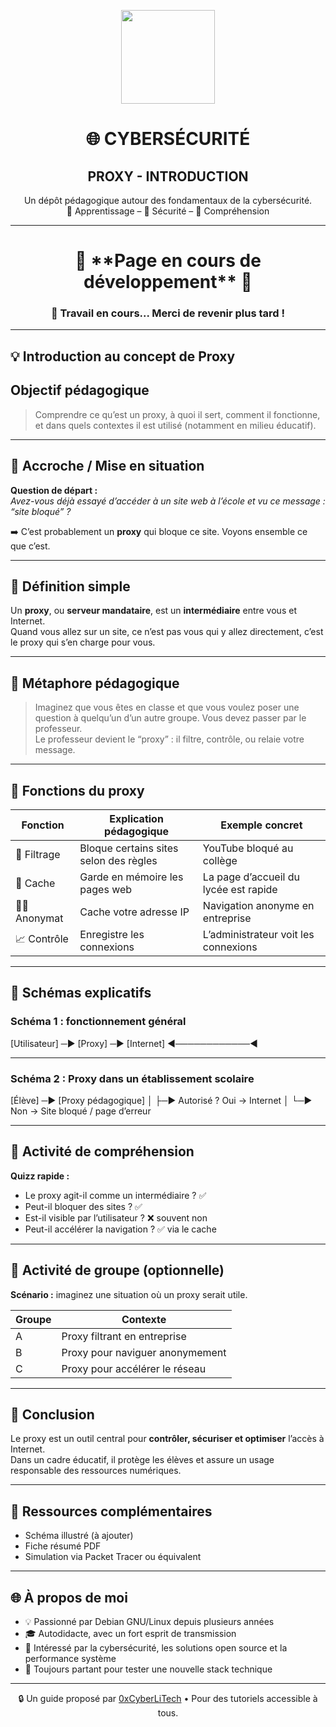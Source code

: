 <p align="center">
  <img src="https://avatars.githubusercontent.com/u/167217017?s=400&u=d983b9423c4eb8cdb9bfe8b14f505be5c894d6bc&v=4" width="150" />
</p>

<h1 align="center">🌐 CYBERSÉCURITÉ</h1>
<h2 align="center"> PROXY - INTRODUCTION</h2>

<p align="center">
  Un dépôt pédagogique autour des fondamentaux de la cybersécurité.<br>
  📘 Apprentissage – 🔐 Sécurité – 🧠 Compréhension
</p>

---

<h1 align="center"> 🚧 **Page en cours de développement** 🚧</h1>
<h3 align="center"> 🔧 Travail en cours... Merci de revenir plus tard !</h3>

---

## 💡 Introduction au concept de Proxy

## Objectif pédagogique

> Comprendre ce qu’est un proxy, à quoi il sert, comment il fonctionne, et dans quels contextes il est utilisé (notamment en milieu éducatif).

---

## 🔹 Accroche / Mise en situation

**Question de départ :**  
*Avez-vous déjà essayé d’accéder à un site web à l’école et vu ce message : “site bloqué” ?*

➡️ C’est probablement un **proxy** qui bloque ce site. Voyons ensemble ce que c’est.

---

## 🔹 Définition simple

Un **proxy**, ou **serveur mandataire**, est un **intermédiaire** entre vous et Internet.  
Quand vous allez sur un site, ce n’est pas vous qui y allez directement, c’est le proxy qui s’en charge pour vous.

---

## 🔄 Métaphore pédagogique

> Imaginez que vous êtes en classe et que vous voulez poser une question à quelqu’un d’un autre groupe. Vous devez passer par le professeur.  
Le professeur devient le “proxy” : il filtre, contrôle, ou relaie votre message.

---

## 🔹 Fonctions du proxy

| Fonction        | Explication pédagogique                    | Exemple concret                    |
|-----------------|-------------------------------------------|----------------------------------|
| 🔎 Filtrage     | Bloque certains sites selon des règles   | YouTube bloqué au collège        |
| 💾 Cache        | Garde en mémoire les pages web            | La page d’accueil du lycée est rapide |
| 🕵️‍♂️ Anonymat  | Cache votre adresse IP                     | Navigation anonyme en entreprise |
| 📈 Contrôle     | Enregistre les connexions                  | L’administrateur voit les connexions |

---

## 🔹 Schémas explicatifs

### Schéma 1 : fonctionnement général

[Utilisateur] ─► [Proxy] ─► [Internet]
◄────────────◄

---

### Schéma 2 : Proxy dans un établissement scolaire

[Élève] ─► [Proxy pédagogique]
│
├─► Autorisé ? Oui → Internet
│
└─► Non → Site bloqué / page d’erreur


---

## 🔹 Activité de compréhension

**Quizz rapide :**
- Le proxy agit-il comme un intermédiaire ? ✅
- Peut-il bloquer des sites ? ✅
- Est-il visible par l’utilisateur ? ❌ souvent non
- Peut-il accélérer la navigation ? ✅ via le cache

---

## 🔹 Activité de groupe (optionnelle)

**Scénario :** imaginez une situation où un proxy serait utile.

| Groupe | Contexte                          |
|--------|-----------------------------------|
| A      | Proxy filtrant en entreprise      |
| B      | Proxy pour naviguer anonymement   |
| C      | Proxy pour accélérer le réseau    |

---

## 📌 Conclusion

Le proxy est un outil central pour **contrôler, sécuriser et optimiser** l’accès à Internet.  
Dans un cadre éducatif, il protège les élèves et assure un usage responsable des ressources numériques.

---

## 📎 Ressources complémentaires

- Schéma illustré (à ajouter)
- Fiche résumé PDF
- Simulation via Packet Tracer ou équivalent

---

## 🌐 À propos de moi

- 💡 Passionné par Debian GNU/Linux depuis plusieurs années
- 🎓 Autodidacte, avec un fort esprit de transmission
- 🔐 Intéressé par la cybersécurité, les solutions open source et la performance système
- 🧪 Toujours partant pour tester une nouvelle stack technique

---

<p align="center">
  🔒 Un guide proposé par <a href="https://github.com/0xCyberLiTech">0xCyberLiTech</a> • Pour des tutoriels accessible à tous.
</p>


